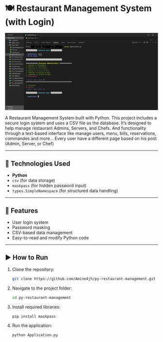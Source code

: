 # 🍽️ Restaurant Management System (with Login)

![App Preview](app-preview.png)

A Restaurant Management System built with Python. This project includes a secure login system and uses a CSV file as the database. It’s designed to help manage restaurant Admins, Servers, and Chefs. And functionality through a text-based interface like manage users, menu, bills, reservations, commandes and more... Every user have a different page based on his post (Admin, Server, or Chef)

---

## 🔧 Technologies Used

- **Python**
- `csv` (for data storage)
- `maskpass` (for hidden password input)
- `types.SimpleNamespace` (for structured data handling)

---

## 🔐 Features

- User login system
- Password masking
- CSV-based data management
- Easy-to-read and modify Python code

---

## ▶️ How to Run

1. Clone the repository:
    ```sh
    git clone https://github.com/Amine4jh/py-restaurant-management.git
    ```

3. Navigate to the project folder:
    ```sh
    cd py-restaurant-management
    ```

2. Install required libraries:
    ```sh
    pip install maskpass
    ```

4. Run the application:
    ```sh
    python Application.py
    ```
